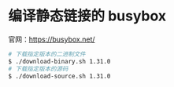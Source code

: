 # 编译静态链接的 busybox

官网：https://busybox.net/

```sh
# 下载指定版本的二进制文件
$ ./download-binary.sh 1.31.0
# 下载指定版本的源码
$ ./download-source.sh 1.31.0
```

